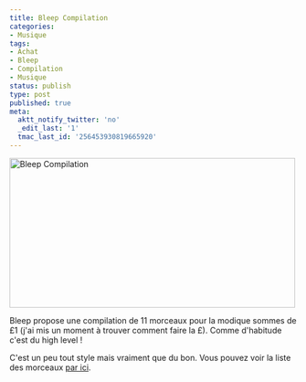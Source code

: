 ```yaml
---
title: Bleep Compilation
categories:
- Musique
tags:
- Achat
- Bleep
- Compilation
- Musique
status: publish
type: post
published: true
meta:
  aktt_notify_twitter: 'no'
  _edit_last: '1'
  tmac_last_id: '256453930819665920'
---
```

<img class="alignnone size-medium wp-image-1237" title="Bleep Compilation" src="https://dlgjp9x71cipk.cloudfront.net/2009/06/showcase_header_jpg-500x262.jpg" alt="Bleep Compilation" width="500" height="262" />

Bleep propose une compilation de 11 morceaux pour la modique sommes de £1 (j'ai mis un moment à trouver comment faire la £). Comme d'habitude c'est du high level !

C'est un peu tout style mais vraiment que du bon. Vous pouvez voir la liste des morceaux <a title="Lien vers le site de bleep" href="http://bleep.com/index.php?page=dynamic&amp;module=compilationpage">par ici</a>.
